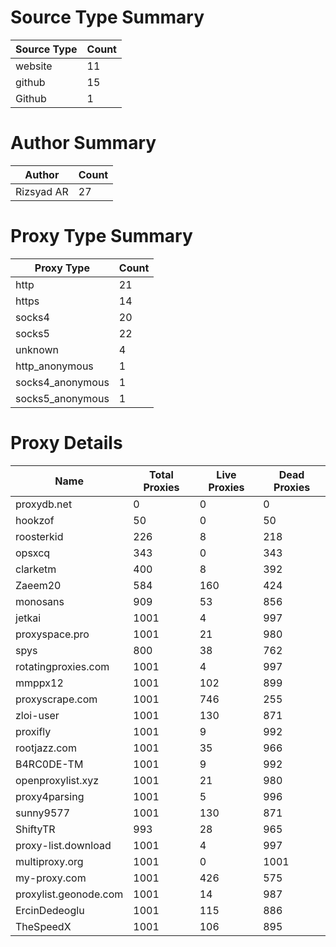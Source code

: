 # Source Type Summary

| Source Type | Count |
|-------------|-------|
| website | 11 |
| github | 15 |
| Github | 1 |


# Author Summary

| Author | Count |
|--------|-------|
| Rizsyad AR | 27 |


# Proxy Type Summary

| Proxy Type | Count |
|------------|-------|
| http | 21 |
| https | 14 |
| socks4 | 20 |
| socks5 | 22 |
| unknown | 4 |
| http_anonymous | 1 |
| socks4_anonymous | 1 |
| socks5_anonymous | 1 |


# Proxy Details

| Name | Total Proxies | Live Proxies | Dead Proxies |
|------|---------------|--------------|---------------|
| proxydb.net | 0 | 0 | 0 |
| hookzof | 50 | 0 | 50 |
| roosterkid | 226 | 8 | 218 |
| opsxcq | 343 | 0 | 343 |
| clarketm | 400 | 8 | 392 |
| Zaeem20 | 584 | 160 | 424 |
| monosans | 909 | 53 | 856 |
| jetkai | 1001 | 4 | 997 |
| proxyspace.pro | 1001 | 21 | 980 |
| spys | 800 | 38 | 762 |
| rotatingproxies.com | 1001 | 4 | 997 |
| mmppx12 | 1001 | 102 | 899 |
| proxyscrape.com | 1001 | 746 | 255 |
| zloi-user | 1001 | 130 | 871 |
| proxifly | 1001 | 9 | 992 |
| rootjazz.com | 1001 | 35 | 966 |
| B4RC0DE-TM | 1001 | 9 | 992 |
| openproxylist.xyz | 1001 | 21 | 980 |
| proxy4parsing | 1001 | 5 | 996 |
| sunny9577 | 1001 | 130 | 871 |
| ShiftyTR | 993 | 28 | 965 |
| proxy-list.download | 1001 | 4 | 997 |
| multiproxy.org | 1001 | 0 | 1001 |
| my-proxy.com | 1001 | 426 | 575 |
| proxylist.geonode.com | 1001 | 14 | 987 |
| ErcinDedeoglu | 1001 | 115 | 886 |
| TheSpeedX | 1001 | 106 | 895 |
